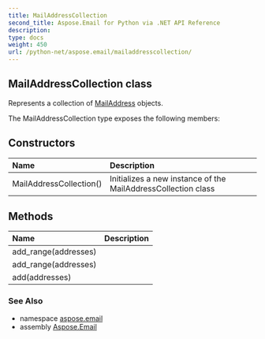 ```yaml
---
title: MailAddressCollection
second_title: Aspose.Email for Python via .NET API Reference
description: 
type: docs
weight: 450
url: /python-net/aspose.email/mailaddresscollection/
---
```


## MailAddressCollection class

Represents a collection of [MailAddress](/python-net/aspose.email/mailaddress/) objects.

The MailAddressCollection type exposes the following members:
## Constructors
| Name | Description |
| :- | :- |
|MailAddressCollection()|Initializes a new instance of the MailAddressCollection class|
## Methods
| Name | Description |
| :- | :- |
|add_range(addresses)|  |
|add_range(addresses)|  |
|add(addresses)|  |

### See Also

* namespace [aspose.email](/python-net/aspose.email/)
* assembly [Aspose.Email](/python-net/)

